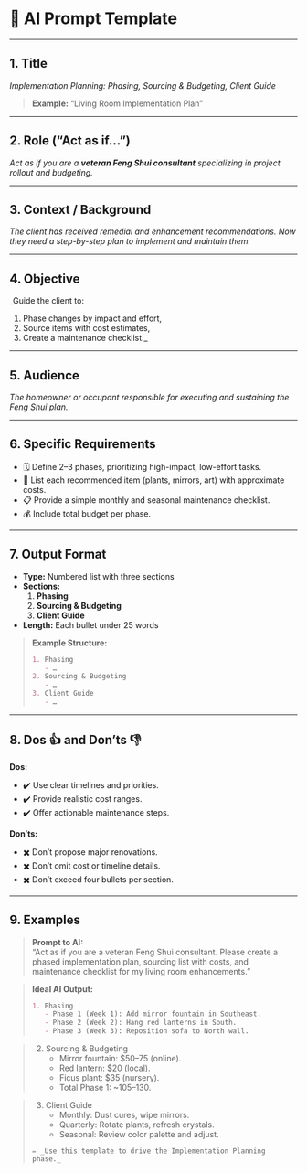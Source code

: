 # 📢 AI Prompt Template

---

## 1. Title  
_Implementation Planning: Phasing, Sourcing & Budgeting, Client Guide_  
> **Example:** “Living Room Implementation Plan”

---

## 2. Role (“Act as if…”)  
_Act as if you are a **veteran Feng Shui consultant** specializing in project rollout and budgeting._

---

## 3. Context / Background  
_The client has received remedial and enhancement recommendations. Now they need a step-by-step plan to implement and maintain them._

---

## 4. Objective  
_Guide the client to:  
1. Phase changes by impact and effort,  
2. Source items with cost estimates,  
3. Create a maintenance checklist._

---

## 5. Audience  
_The homeowner or occupant responsible for executing and sustaining the Feng Shui plan._

---

## 6. Specific Requirements  
- 🗓️ Define 2–3 phases, prioritizing high-impact, low-effort tasks.  
- 🛒 List each recommended item (plants, mirrors, art) with approximate costs.  
- 📋 Provide a simple monthly and seasonal maintenance checklist.  
- 💰 Include total budget per phase.

---

## 7. Output Format  
- **Type:** Numbered list with three sections  
- **Sections:**  
  1. **Phasing**  
  2. **Sourcing & Budgeting**  
  3. **Client Guide**  
- **Length:** Each bullet under 25 words

> **Example Structure:**  
> ```markdown
> 1. Phasing  
>    - …  
> 2. Sourcing & Budgeting  
>    - …  
> 3. Client Guide  
>    - …  
> ```

---

## 8. Dos 👍 and Don’ts 👎  
**Dos:**  
- ✔️ Use clear timelines and priorities.  
- ✔️ Provide realistic cost ranges.  
- ✔️ Offer actionable maintenance steps.

**Don’ts:**  
- ✖️ Don’t propose major renovations.  
- ✖️ Don’t omit cost or timeline details.  
- ✖️ Don’t exceed four bullets per section.

---

## 9. Examples  
> **Prompt to AI:**  
> “Act as if you are a veteran Feng Shui consultant. Please create a phased implementation plan, sourcing list with costs, and maintenance checklist for my living room enhancements.”

> **Ideal AI Output:**  
> ```markdown
> 1. Phasing  
>    - Phase 1 (Week 1): Add mirror fountain in Southeast.  
>    - Phase 2 (Week 2): Hang red lanterns in South.  
>    - Phase 3 (Week 3): Reposition sofa to North wall.

> 2. Sourcing & Budgeting  
>    - Mirror fountain: $50–75 (online).  
>    - Red lantern: $20 (local).  
>    - Ficus plant: $35 (nursery).  
>    - Total Phase 1: ~$105–$130.

> 3. Client Guide  
>    - Monthly: Dust cures, wipe mirrors.  
>    - Quarterly: Rotate plants, refresh crystals.  
>    - Seasonal: Review color palette and adjust.
> ```  
> ✏️ _Use this template to drive the Implementation Planning phase._  
